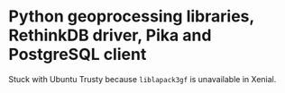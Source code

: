 # Python geoprocessing libraries, RethinkDB driver, Pika and PostgreSQL client

Stuck with Ubuntu Trusty because `liblapack3gf` is unavailable in Xenial.
